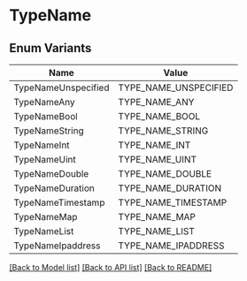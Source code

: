 # TypeName

## Enum Variants

| Name | Value |
|---- | -----|
| TypeNameUnspecified | TYPE_NAME_UNSPECIFIED |
| TypeNameAny | TYPE_NAME_ANY |
| TypeNameBool | TYPE_NAME_BOOL |
| TypeNameString | TYPE_NAME_STRING |
| TypeNameInt | TYPE_NAME_INT |
| TypeNameUint | TYPE_NAME_UINT |
| TypeNameDouble | TYPE_NAME_DOUBLE |
| TypeNameDuration | TYPE_NAME_DURATION |
| TypeNameTimestamp | TYPE_NAME_TIMESTAMP |
| TypeNameMap | TYPE_NAME_MAP |
| TypeNameList | TYPE_NAME_LIST |
| TypeNameIpaddress | TYPE_NAME_IPADDRESS |


[[Back to Model list]](../README.md#documentation-for-models) [[Back to API list]](../README.md#documentation-for-api-endpoints) [[Back to README]](../README.md)


